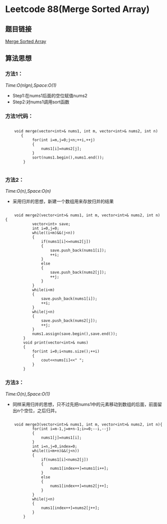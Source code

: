 # Leetcode 88(Merge Sorted Array)

## 题目链接
[Merge Sorted Array](https://leetcode-cn.com/problems/merge-sorted-array/description/)

## 算法思想

### 方法1：
*Time:O(nlgn),Space:O(1)*

- Step1:在nums1后面的空位赋值nums2
- Step2:对nums1调用sort函数

### 方法1代码：
```

	void merge(vector<int>& nums1, int m, vector<int>& nums2, int n)
	   {
	        for(int i=m,j=0;j<n;++i,++j)
	        {
	            nums1[i]=nums2[j];
	        }
	        sort(nums1.begin(),nums1.end());
	    }


```
### 方法2：
*Time:O(n),Space:O(n)*

- 采用归并的思想，新建一个数组用来存放归并的结果

```

	void merge2(vector<int>& nums1, int m, vector<int>& nums2, int n) {
	        vector<int> save;
	        int i=0,j=0;
	        while((i<m)&&(j<n))
	        {
	            if(nums1[i]<=nums2[j])
	            {
	                save.push_back(nums1[i]);
	                ++i;
	            }
	            else
	            {
	                save.push_back(nums2[j]);
	                ++j;
	            }
	        }
	        while(i<m)
	        {
	            save.push_back(nums1[i]);
	            ++i;
	        }
	        while(j<n)
	        {
	            save.push_back(nums2[j]);
	            ++j;
	        }
	        nums1.assign(save.begin(),save.end());
	    }
	    void print(vector<int>& nums)
	    {
	        for(int i=0;i<nums.size();++i)
	        {
	            cout<<nums[i]<<" ";
	        }
	    }

```

### 方法3：
*Time:O(n),Space:O(1)*

- 同样采用归并的思想，只不过先把nums1中的元素移动到数组的后面，前面留出n个空位，之后归并。

```

	void merge3(vector<int>& nums1, int m, vector<int>& nums2, int n){
	        for(int i=m-1,j=m+n-1;i>=0;--i,--j)
	        {
	            nums1[j]=nums1[i];
	        }
	        int i=n,j=0,index=0;
	        while((i<m+n)&&(j<n))
	        {
	            if(nums1[i]<nums2[j])
	            {
	                nums1[index++]=nums1[i++];
	            }
	            else
	            {
	                nums1[index++]=nums2[j++];
	            }
	        }
	        while(j<n)
	        {
	            nums1[index++]=nums2[j++];
	        }
	    }
```